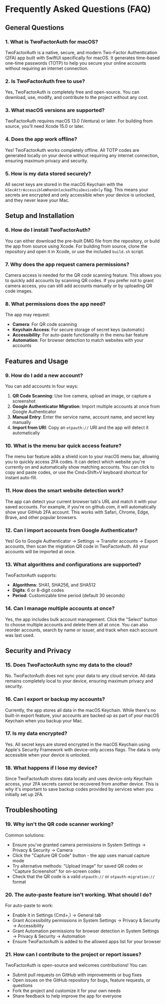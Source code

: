 # Frequently Asked Questions (FAQ)

## General Questions

### 1. What is TwoFactorAuth for macOS?
TwoFactorAuth is a native, secure, and modern Two-Factor Authentication (2FA) app built with SwiftUI specifically for macOS. It generates time-based one-time passwords (TOTP) to help you secure your online accounts without requiring an internet connection.

### 2. Is TwoFactorAuth free to use?
Yes, TwoFactorAuth is completely free and open-source. You can download, use, modify, and contribute to the project without any cost.

### 3. What macOS versions are supported?
TwoFactorAuth requires macOS 13.0 (Ventura) or later. For building from source, you'll need Xcode 15.0 or later.

### 4. Does the app work offline?
Yes! TwoFactorAuth works completely offline. All TOTP codes are generated locally on your device without requiring any internet connection, ensuring maximum privacy and security.

### 5. How is my data stored securely?
All secret keys are stored in the macOS Keychain with the `kSecAttrAccessibleWhenUnlockedThisDeviceOnly` flag. This means your secrets are encrypted and only accessible when your device is unlocked, and they never leave your Mac.

## Setup and Installation

### 6. How do I install TwoFactorAuth?
You can either download the pre-built DMG file from the repository, or build the app from source using Xcode. For building from source, clone the repository and open it in Xcode, or use the included `build.sh` script.

### 7. Why does the app request camera permissions?
Camera access is needed for the QR code scanning feature. This allows you to quickly add accounts by scanning QR codes. If you prefer not to grant camera access, you can still add accounts manually or by uploading QR code images.

### 8. What permissions does the app need?
The app may request:
- **Camera**: For QR code scanning
- **Keychain Access**: For secure storage of secret keys (automatic)
- **Accessibility**: For auto-paste functionality in the menu bar feature
- **Automation**: For browser detection to match websites with your accounts

## Features and Usage

### 9. How do I add a new account?
You can add accounts in four ways:
1. **QR Code Scanning**: Use live camera, upload an image, or capture a screenshot
2. **Google Authenticator Migration**: Import multiple accounts at once from Google Authenticator
3. **Manual Entry**: Enter the service name, account name, and secret key manually
4. **Import from URI**: Copy an `otpauth://` URI and the app will detect it automatically

### 10. What is the menu bar quick access feature?
The menu bar feature adds a shield icon to your macOS menu bar, allowing you to quickly access 2FA codes. It can detect which website you're currently on and automatically show matching accounts. You can click to copy and paste codes, or use the Cmd+Shift+V keyboard shortcut for instant auto-fill.

### 11. How does the smart website detection work?
The app can detect your current browser tab's URL and match it with your saved accounts. For example, if you're on github.com, it will automatically show your GitHub 2FA account. This works with Safari, Chrome, Edge, Brave, and other popular browsers.

### 12. Can I import accounts from Google Authenticator?
Yes! Go to Google Authenticator → Settings → Transfer accounts → Export accounts, then scan the migration QR code in TwoFactorAuth. All your accounts will be imported at once.

### 13. What algorithms and configurations are supported?
TwoFactorAuth supports:
- **Algorithms**: SHA1, SHA256, and SHA512
- **Digits**: 6 or 8-digit codes
- **Period**: Customizable time period (default 30 seconds)

### 14. Can I manage multiple accounts at once?
Yes, the app includes bulk account management. Click the "Select" button to choose multiple accounts and delete them all at once. You can also reorder accounts, search by name or issuer, and track when each account was last used.

## Security and Privacy

### 15. Does TwoFactorAuth sync my data to the cloud?
No. TwoFactorAuth does not sync your data to any cloud service. All data remains completely local to your device, ensuring maximum privacy and security.

### 16. Can I export or backup my accounts?
Currently, the app stores all data in the macOS Keychain. While there's no built-in export feature, your accounts are backed up as part of your macOS Keychain when you backup your Mac.

### 17. Is my data encrypted?
Yes. All secret keys are stored encrypted in the macOS Keychain using Apple's Security Framework with device-only access flags. The data is only accessible when your device is unlocked.

### 18. What happens if I lose my device?
Since TwoFactorAuth stores data locally and uses device-only Keychain access, your 2FA secrets cannot be recovered from another device. This is why it's important to save backup codes provided by services when you initially set up 2FA.

## Troubleshooting

### 19. Why isn't the QR code scanner working?
Common solutions:
- Ensure you've granted camera permissions in System Settings → Privacy & Security → Camera
- Click the "Capture QR Code" button - the app uses manual capture mode
- Try alternative methods: "Upload Image" for saved QR codes or "Capture Screenshot" for on-screen codes
- Check that the QR code is a valid `otpauth://` or `otpauth-migration://` format

### 20. The auto-paste feature isn't working. What should I do?
For auto-paste to work:
- Enable it in Settings (Cmd+,) → General tab
- Grant Accessibility permissions in System Settings → Privacy & Security → Accessibility
- Grant Automation permissions for browser detection in System Settings → Privacy & Security → Automation
- Ensure TwoFactorAuth is added to the allowed apps list for your browser

### 21. How can I contribute to the project or report issues?
TwoFactorAuth is open-source and welcomes contributions! You can:
- Submit pull requests on GitHub with improvements or bug fixes
- Open issues on the GitHub repository for bugs, feature requests, or questions
- Fork the project and customize it for your own needs
- Share feedback to help improve the app for everyone
